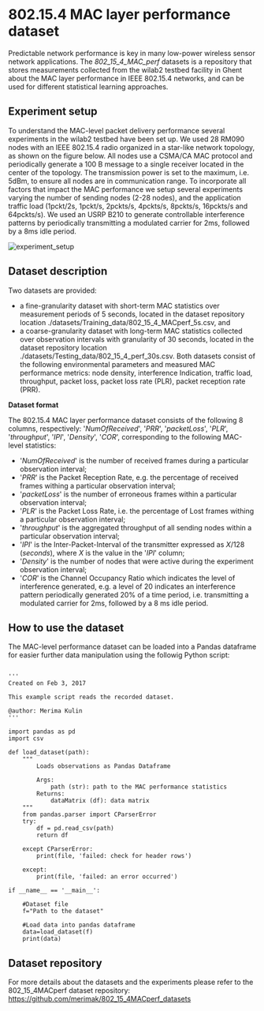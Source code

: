 # 802.15.4 MAC layer performance dataset

Predictable network performance is key in many low-power wireless sensor network applications.
The *802_15_4_MAC_perf* datasets is a repository that stores measurements collected from the wilab2 testbed facility in Ghent about the MAC layer performance in IEEE 802.15.4 networks, and can be used for different statistical learning approaches.

## **Experiment setup**
To  understand  the  MAC-level packet delivery  performance several experiments in the wilab2 testbed have been set up. We used 28 RM090 nodes with an IEEE 802.15.4 radio organized in a star-like network topology, as shown on the figure below. All nodes use a CSMA/CA MAC protocol and periodically generate a 100 B message to a single receiver located in the center of the topology. The transmission power is  set  to  the  maximum, i.e. 5dBm,  to  ensure all nodes are in communication range.  To incorporate all factors that impact the MAC performance we setup several experiments varying the number of sending nodes (2-28 nodes), and the application traffic load (1pckt/2s, 1pckt/s, 2pckts/s, 4pckts/s, 8pckts/s, 16pckts/s and 64pckts/s).
We used an USRP B210 to generate controllable interference patterns by periodically transmitting a modulated carrier for 2ms, followed by a 8ms idle period.

![experiment_setup](https://cloud.githubusercontent.com/assets/7999611/21597995/51e8ae4a-d154-11e6-8984-554d0109b8b1.png)

## **Dataset description**
Two datasets are provided:
* a fine-granularity dataset with short-term MAC statistics over measurement periods of 5 seconds, located in the dataset repository location ./datasets/Training_data/802_15_4_MACperf_5s.csv, and 
* a coarse-granularity dataset with long-term MAC statistics collected over observation intervals with granularity of 30 seconds, located in the dataset repository location ./datasets/Testing_data/802_15_4_perf_30s.csv. Both datasets consist of the following environmental parameters and measured MAC performance metrics: node density, interference Indication, traffic load, throughput, packet loss, packet loss rate (PLR), packet reception rate (PRR).

**Dataset format**

The 802.15.4 MAC layer performance dataset consists of the following 8 columns, respectively: '*NumOfReceived*', '*PRR*', '*packetLoss*', '*PLR*', '*throughput*', '*IPI*', '*Density*', '*COR*', corresponding to the following MAC-level statistics:
* '*NumOfReceived*' is the number of received frames during a particular observation interval;
* '*PRR*' is the Packet Reception Rate, e.g. the percentage of received frames withing a particular observation interval;
* '*packetLoss*' is the number of erroneous frames within a particular observation interval;
* '*PLR*' is the Packet Loss Rate, i.e. the percentage of Lost frames withing a particular observation interval;
* '*throughput*' is the aggregated throughput of all sending nodes within a particular observation interval;
* '*IPI*' is the Inter-Packet-Interval of the transmitter expressed as *X*/128 (*seconds*), where *X* is the value in the '*IPI*' column;
* '*Density*' is the number of nodes that were active during the experiment observation interval;
* '*COR*' is the Channel Occupancy Ratio which indicates the level of interference generated, e.g. a level of 20 indicates an interference pattern periodically generated 20% of a time period, i.e. transmitting a modulated carrier for 2ms, followed by a 8 ms idle period.


## **How to use the dataset**

The MAC-level performance dataset can be loaded into a Pandas dataframe for easier further data manipulation using the followig Python script:

```

'''
Created on Feb 3, 2017

This example script reads the recorded dataset.

@author: Merima Kulin
'''

import pandas as pd
import csv

def load_dataset(path):
    """
        Loads observations as Pandas Dataframe
        
        Args:
            path (str): path to the MAC performance statistics
        Returns:
            dataMatrix (df): data matrix
    """
    from pandas.parser import CParserError
    try:
        df = pd.read_csv(path)
        return df
        
    except CParserError:
        print(file, 'failed: check for header rows')

    except:
        print(file, 'failed: an error occurred')

if __name__ == '__main__':

	#Dataset file
	f="Path to the dataset"

	#Load data into pandas dataframe
	data=load_dataset(f)
	print(data)

```

## **Dataset repository**
For more details about the datasets and the experiments please refer to the 802_15_4MACperf dataset repository:
https://github.com/merimak/802_15_4MACperf_datasets

